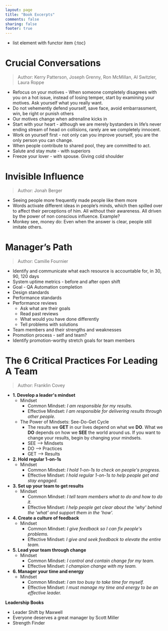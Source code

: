 ```yaml
---
layout: page
title: "Book Excerpts"
comments: false
sharing: false
footer: true
---
```


* list element with functor item
{:toc}

# Crucial Conversations

> Author: Kerry Patterson, Joseph Grenny, Ron McMillan, Al Switzler, Laura Roppe

- Refocus on your motives - When someone completely disagrees with you on a hot issue, instead of losing temper, start by examining your motives. Ask yourself what you really want.
- Do not vehemently defend yourself, save face, avoid embarrassment, win, be right or punish others
- Our motives change when adrenaline kicks in
- Start with your heart - although we are merely bystanders in life’s never ending stream of head on collisions, rarely are we completely innocent.
- Work on yourself first - not only can you improve yourself, you are the only person you can change.
- When people contribute to shared pool, they are committed to act.
- Salute and stay mute - with superiors
- Freeze your lover - with spouse. Giving cold shoulder

# Invisible Influence

> Author: Jonah Berger

- Seeing people more frequently made people like them more
- Words activate different ideas in people’s minds, which then spilled over to affect their perceptions of him. All without their awareness. All driven by the power of non conscious influence. Example?
- Monkey see, money do: Even when the answer is clear, people still imitate others. 

# Manager’s Path

> Author: Camille Fournier

-  Identify and communicate what each resource is accountable for, in 30, 90, 120 days
-  System uptime metrics - before and after open shift 
-  Goal - QA Automation completion 
-  Design standards
-  Performance standards
-  Performance reviews
    -  Ask what are their goals
    -  Read past reviews 
    -  What would you have done differently
    -  Tell problems with solutions 
-  Team members and their strengths and weaknesses
-  Promotion process - self and team?
-  Identify promotion-worthy stretch goals for team members

# The 6 Critical Practices For Leading A Team

> Author: Franklin Covey

- __1. Develop a leader's mindset__
    * Mindset
        * Common Mindset: _I am responsible for my results._
        * Effective Mindset: _I am responsible for delivering results through other people._
    * The Power of Mindsets: See-Do-Get Cycle
        * The results we __GET__ in our lives depend on what we __DO__. What we __DO__ depends on how we __SEE__ the world around us. If you want to change your results, begin by changing your mindsets.
        * SEE --> Mindsets
        * DO --> Practices
        * GET --> Results
- __2. Hold regular 1-on-1s__
    * Mindset
        * Common Mindset: _I hold 1-on-1s to check on people's progress._
        * Effective Mindset: _I hold regular 1-on-1s to help people get and stay engaged._
- __3. Set up your team to get results__
    * Mindset
        * Common Mindset: _I tell team members what to do and how to do it._
        * Effective Mindset: _I help people get clear about the 'why' behind the 'what' and support them in the 'how'._
- __4. Create a culture of feedback__
    * Mindset
        * Common Mindset: _I give feedback so I can fix people's problems._
        * Effective Mindset: _I give and seek feedback to elevate the entire team._
- __5. Lead your team through change__
    * Mindset
        * Common Mindset: _I control and contain change for my team._
        * Effective Mindset: _I champion change with my team._
- __6. Manager your time and energy__
    * Mindset
        * Common Mindset: _I am too busy to take time for myself._
        * Effective Mindset: _I must manage my time and energy to be an effective leader._

__Leadership Books__

* Leader Shift by Maxwell
* Everyone deserves a great manager by Scott Miller
* Strength Finder
